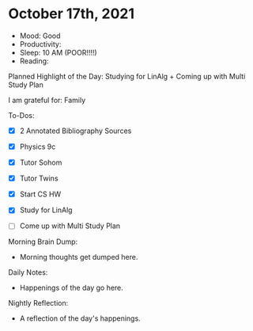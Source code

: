 # October 17th, 2021

- Mood: Good
- Productivity: 
- Sleep: 10 AM (POOR!!!!)
- Reading: 

Planned Highlight of the Day: Studying for LinAlg + Coming up with Multi Study Plan

I am grateful for: Family

To-Dos:
- [x] 2 Annotated Bibliography Sources
- [x] Physics 9c
- [x] Tutor Sohom
- [x] Tutor Twins
- [x] Start CS HW
- [x] Study for LinAlg
- [ ] Come up with Multi Study Plan


Morning Brain Dump:
- Morning thoughts get dumped here.

Daily Notes:
- Happenings of the day go here.


Nightly Reflection: 
- A reflection of the day's happenings.





